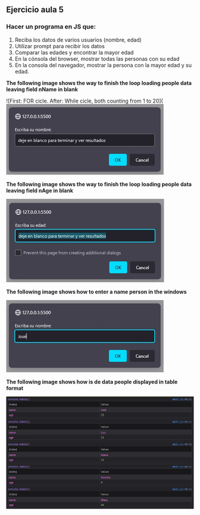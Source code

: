 ## Ejercicio aula 5

### Hacer un programa en JS que:

1. Reciba los datos de varios usuarios (nombre, edad)
2. Utilizar prompt para recibir los datos
3. Comparar las edades y encontrar la mayor edad
4. En la cónsola del browser, mostrar todas las personas con su edad
5. En la consola del navegador, mostrar la persona con la mayor edad y su edad.

**The following image shows the way to finish the loop loading people data leaving field nName in blank**

![First: FOR cicle. After: While cicle, both counting from 1 to 20](![nameBlankToFinish.jpg](https://github.com/JLbr2022/JS-ejercicioAula05/blob/master/img/nameBlankToFinish.jpg?raw=true)

**The following image shows the way to finish the loop loading people data leaving field nAge in blank**

![enter image description here](https://github.com/JLbr2022/JS-ejercicioAula05/blob/master/img/ageBlankToFinish.jpg?raw=true)

**The following image shows how to enter a name person in the windows**

![Writing a name](https://github.com/JLbr2022/JS-ejercicioAula05/blob/master/img/enterName.jpg?raw=true)

**The following image shows how is de data people displayed in table format**

![enter image description here](https://github.com/JLbr2022/JS-ejercicioAula05/blob/master/img/tableFormatResults.jpg?raw=true)
